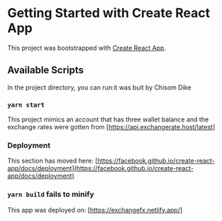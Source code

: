 # Getting Started with Create React App

This project was bootstrapped with [Create React App](https://github.com/facebook/create-react-app).

## Available Scripts

In the project directory, you can run:it was buit by Chisom Dike
### `yarn start`

This project mimics an account that has three wallet balance and the exchange rates were gotten from
[https://api.exchangerate.host/latest]


### Deployment

This section has moved here: [https://facebook.github.io/create-react-app/docs/deployment](https://facebook.github.io/create-react-app/docs/deployment)

### `yarn build` fails to minify

This app was deployed on: [https://exchangefx.netlify.app/]